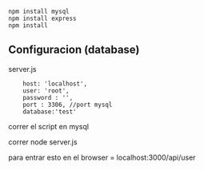     npm install mysql
    npm install express
    npm install

## Configuracion (database)
server.js

        host: 'localhost',
        user: 'root',
        password : '',
        port : 3306, //port mysql
        database:'test'	

correr el script en mysql 

correr node server.js
	
para entrar esto en el browser = localhost:3000/api/user
